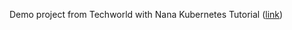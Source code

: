 Demo project from Techworld with Nana Kubernetes Tutorial ([link](https://youtu.be/X48VuDVv0do?si=Req5rSGbapXAvjzN))
